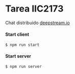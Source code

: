 Tarea IIC2173
=============

Chat distribuido [deepstream.io](http://deepstream.io)

#### Start client
`$ npm run start`

#### Start server
`$ npm run server`
